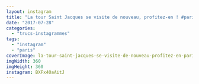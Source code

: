 ```yaml
---
layout: instagram
title: "La tour Saint Jacques se visite de nouveau, profitez-en ! #paris #parisjetaime #parismaville"
date: "2017-07-28"
categories: 
  - "trucs-instagrammes"
tags: 
  - "instagram"
  - "paris"
coverImage: la-tour-saint-jacques-se-visite-de-nouveau-profitez-en-paris-parisjetaime-parismaville.jpg
imgWidth: 360
imgHeight: 360
instagram: BXFx4OaAitJ
---
```


